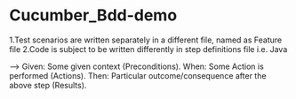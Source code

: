 # Cucumber_Bdd-demo

1.Test scenarios are written separately in a different file, named as Feature file
2.Code is subject to be written differently in step definitions file i.e. Java

-->  Given: Some given context (Preconditions).
    When: Some Action is performed (Actions).
    Then: Particular outcome/consequence after the above step (Results).

  
